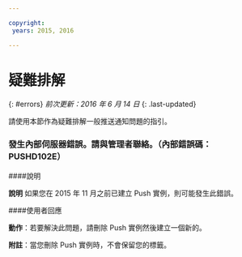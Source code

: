 ```yaml
---

copyright:
 years: 2015, 2016

---
```


# 疑難排解
{: #errors}
*前次更新：2016 年 6 月 14 日*
{: .last-updated}

請使用本節作為疑難排解一般推送通知問題的指引。


### 發生內部伺服器錯誤。請與管理者聯絡。（內部錯誤碼：PUSHD102E）

####說明

**說明** 如果您在 2015 年 11 月之前已建立 Push 實例，則可能發生此錯誤。  

####使用者回應

**動作**：若要解決此問題，請刪除 Push 實例然後建立一個新的。

**附註**：當您刪除 Push 實例時，不會保留您的標籤。

